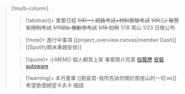 > [!multi-column]
>
>> [!abstract]+ 重要日程
>> ~~1/8(一) 網路考試+材料實驗考試~~
>> ~~1/9(二) 智慧型控制考試~~
>> ~~1/11(四) 機動學考試~~
>> ~~1/15 拍照~~
>> 1/18 爬山
>> 1/23 日檢公布
>> 
>
>> [!note]+ 進行中事項
>>[[project_overview.canvas|member Dash]]
>>[[Spotify期末專題安排]]
>
>> [!quote]+ 小MEMO
>> 個人網頁上架
>> 專案簡介完善
>>[投履歷](https://careers.adobe.com/us/en/apply?jobSeqNo=ADOBUSR141239EXTERNALENUS&step=1)
>>[安裝autoware](https://hackmd.io/@nKngvyhpQdGagg1V6GKLwA/Hyrkv5bzB/https%3A%2F%2Fhackmd.io%2F%40k4584932%2FS1W6p0k6S)
>
>> [!warning]+ 本月書單
>>[[劉宸君-我所告訴你關於那座山的一切.ex]]
>>希望歌德絕望卡夫卡
>>細語
